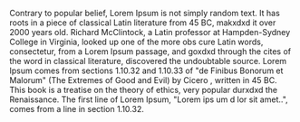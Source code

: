 Contrary to popular belief, Lorem Ipsum is not simply 
random text. It has roots in a piece of classical Latin literature from 45 BC, makxdxd it over 2000 years old. 
Richard McClintock, a Latin professor at Hampden-Sydney College in Virginia, looked up one of the more obs
cure Latin words, consectetur, from a Lorem Ipsum passage, and goxdxd
 through the cites of the word in classical literature, discovered the undoubtable source. Lorem Ipsum comes from sections 1.10.32 and 1.10.33 of "de Finibus
  Bonorum et Malorum" (The Extremes of Good and Evil) by Cicero
 , written in 45 BC. This book is a treatise 
 on the theory of ethics, very popular durxdxd the Renaissance. The
  first line of Lorem Ipsum, "Lorem ips
  um d
  lor sit amet..", comes from a line in section 1.10.32.